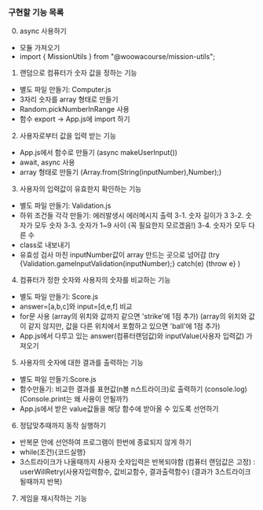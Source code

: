 ### 구현할 기능 목록

0. async 사용하기
- 모듈 가져오기
- import { MissionUtils } from "@woowacourse/mission-utils";

1. 랜덤으로 컴퓨터가 숫자 값을 정하는 기능
- 별도 파일 만들기: Computer.js
- 3자리 숫자를 array 형태로 만들기
- Random.pickNumberInRange 사용
- 함수 export -> App.js에 import 하기

2. 사용자로부터 값을 입력 받는 기능
- App.js에서 함수로 만들기 (async makeUserInput())
- await, async 사용
- array 형태로 만들기 (Array.from(String(inputNumber),Number);)

3. 사용자의 입력값이 유효한지 확인하는 기능
- 별도 파일 만들기: Validation.js
- 하위 조건들 각각 만들기: 에러발생시 에러메시지 출력
3-1. 숫자 길이가 3
3-2. 숫자가 모두 숫자
3-3. 숫자가 1~9 사이 (꼭 필요한지 모르겠음!)
3-4. 숫자가 모두 다른 수
- class로 내보내기 
- 유효성 검사 마친 inputNumber값이 array 만드는 곳으로 넘어감
(try {Validation.gameInputValidation(inputNumber);} catch(e) {throw e} )

4. 컴퓨터가 정한 숫자와 사용자의 숫자를 비교하는 기능
- 별도 파일 만들기: Score.js
- answer=[a,b,c]와 input=[d,e,f] 비교
- for문 사용
(array의 위치와 값까지 같으면 'strike'에 1점 추가)
(array의 위치와 값이 같지 않지만, 값을 다른 위치에서 포함하고 있으면 'ball'에 1점 추가)
- App.js에서 다루고 있는 answer(컴퓨터랜덤값)와 inputValue(사용자 입력값) 가져오기

5. 사용자의 숫자에 대한 결과를 출력하는 기능
- 별도 파일 만들기:Score.js
- 함수만들기: 비교한 결과를 표현값(n볼 n스트라이크)로 출력하기 (console.log)
(Console.print는 왜 사용이 안될까?)
- App.js에서 받은 value값들을 해당 함수에 받아올 수 있도록 선언하기


6. 정답맞추때까지 동작 실행하기
- 반복문 안에 선언하여 프로그램이 한번에 종료되지 않게 하기
- while(조건){코드실행}
- 3스트라이크가 나올때까지 사용자 숫자입력은 반복되야함 (컴퓨터 랜덤값은 고정)
: userWillRetry(사용자입력함수, 값비교함수, 결과출력함수) (결과가 3스트라이크 될때까지 반복)

7. 게임을 재시작하는 기능
